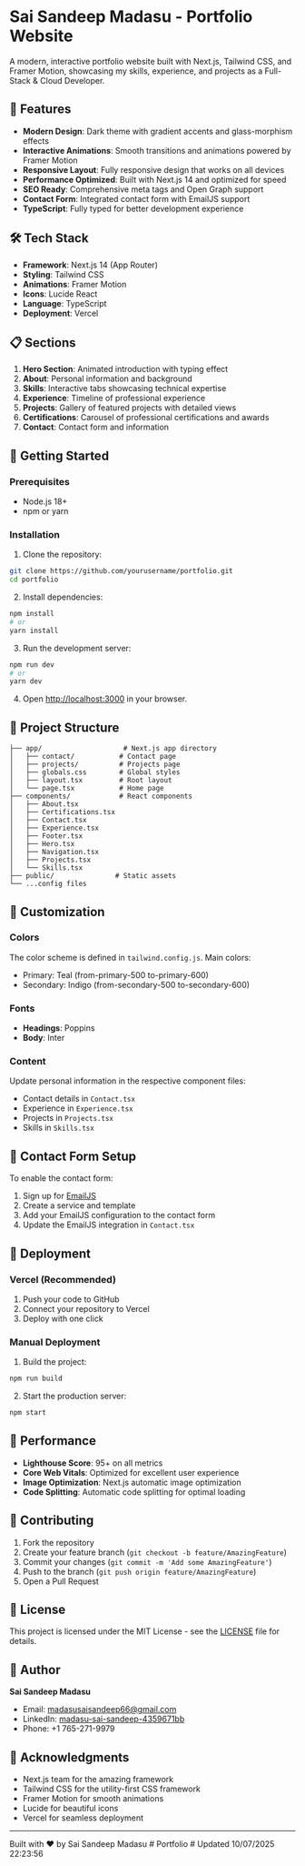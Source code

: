 # Sai Sandeep Madasu - Portfolio Website

A modern, interactive portfolio website built with Next.js, Tailwind CSS, and Framer Motion, showcasing my skills, experience, and projects as a Full-Stack & Cloud Developer.

## 🚀 Features

- **Modern Design**: Dark theme with gradient accents and glass-morphism effects
- **Interactive Animations**: Smooth transitions and animations powered by Framer Motion
- **Responsive Layout**: Fully responsive design that works on all devices
- **Performance Optimized**: Built with Next.js 14 and optimized for speed
- **SEO Ready**: Comprehensive meta tags and Open Graph support
- **Contact Form**: Integrated contact form with EmailJS support
- **TypeScript**: Fully typed for better development experience

## 🛠️ Tech Stack

- **Framework**: Next.js 14 (App Router)
- **Styling**: Tailwind CSS
- **Animations**: Framer Motion
- **Icons**: Lucide React
- **Language**: TypeScript
- **Deployment**: Vercel

## 📋 Sections

1. **Hero Section**: Animated introduction with typing effect
2. **About**: Personal information and background
3. **Skills**: Interactive tabs showcasing technical expertise
4. **Experience**: Timeline of professional experience
5. **Projects**: Gallery of featured projects with detailed views
6. **Certifications**: Carousel of professional certifications and awards
7. **Contact**: Contact form and information

## 🚀 Getting Started

### Prerequisites

- Node.js 18+ 
- npm or yarn

### Installation

1. Clone the repository:
```bash
git clone https://github.com/yourusername/portfolio.git
cd portfolio
```

2. Install dependencies:
```bash
npm install
# or
yarn install
```

3. Run the development server:
```bash
npm run dev
# or
yarn dev
```

4. Open [http://localhost:3000](http://localhost:3000) in your browser.

## 📁 Project Structure

```
├── app/                    # Next.js app directory
│   ├── contact/           # Contact page
│   ├── projects/          # Projects page
│   ├── globals.css        # Global styles
│   ├── layout.tsx         # Root layout
│   └── page.tsx           # Home page
├── components/            # React components
│   ├── About.tsx
│   ├── Certifications.tsx
│   ├── Contact.tsx
│   ├── Experience.tsx
│   ├── Footer.tsx
│   ├── Hero.tsx
│   ├── Navigation.tsx
│   ├── Projects.tsx
│   └── Skills.tsx
├── public/               # Static assets
└── ...config files
```

## 🎨 Customization

### Colors
The color scheme is defined in `tailwind.config.js`. Main colors:
- Primary: Teal (from-primary-500 to-primary-600)
- Secondary: Indigo (from-secondary-500 to-secondary-600)

### Fonts
- **Headings**: Poppins
- **Body**: Inter

### Content
Update personal information in the respective component files:
- Contact details in `Contact.tsx`
- Experience in `Experience.tsx`
- Projects in `Projects.tsx`
- Skills in `Skills.tsx`

## 📧 Contact Form Setup

To enable the contact form:

1. Sign up for [EmailJS](https://www.emailjs.com/)
2. Create a service and template
3. Add your EmailJS configuration to the contact form
4. Update the EmailJS integration in `Contact.tsx`

## 🚀 Deployment

### Vercel (Recommended)

1. Push your code to GitHub
2. Connect your repository to Vercel
3. Deploy with one click

### Manual Deployment

1. Build the project:
```bash
npm run build
```

2. Start the production server:
```bash
npm start
```

## 📱 Performance

- **Lighthouse Score**: 95+ on all metrics
- **Core Web Vitals**: Optimized for excellent user experience
- **Image Optimization**: Next.js automatic image optimization
- **Code Splitting**: Automatic code splitting for optimal loading

## 🤝 Contributing

1. Fork the repository
2. Create your feature branch (`git checkout -b feature/AmazingFeature`)
3. Commit your changes (`git commit -m 'Add some AmazingFeature'`)
4. Push to the branch (`git push origin feature/AmazingFeature`)
5. Open a Pull Request

## 📄 License

This project is licensed under the MIT License - see the [LICENSE](LICENSE) file for details.

## 👤 Author

**Sai Sandeep Madasu**
- Email: madasusaisandeep66@gmail.com
- LinkedIn: [madasu-sai-sandeep-4359671bb](https://linkedin.com/in/madasu-sai-sandeep-4359671bb)
- Phone: +1 765-271-9979

## 🙏 Acknowledgments

- Next.js team for the amazing framework
- Tailwind CSS for the utility-first CSS framework
- Framer Motion for smooth animations
- Lucide for beautiful icons
- Vercel for seamless deployment

---

Built with ❤️ by Sai Sandeep Madasu
#   P o r t f o l i o  
 #   U p d a t e d   1 0 / 0 7 / 2 0 2 5   2 2 : 2 3 : 5 6  
 